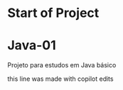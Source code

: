 # Start of Project

# Java-01
Projeto para estudos em Java básico

this line was made with copilot edits
